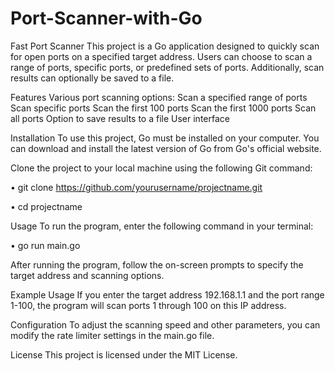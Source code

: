 # Port-Scanner-with-Go
Fast Port Scanner
This project is a Go application designed to quickly scan for open ports on a specified target address. Users can choose to scan a range of ports, specific ports, or predefined sets of ports. Additionally, scan results can optionally be saved to a file.

Features
Various port scanning options:
Scan a specified range of ports
Scan specific ports
Scan the first 100 ports
Scan the first 1000 ports
Scan all ports
Option to save results to a file
User interface 

Installation
To use this project, Go must be installed on your computer. You can download and install the latest version of Go from Go's official website.

Clone the project to your local machine using the following Git command:

•	git clone https://github.com/yourusername/projectname.git

•	cd projectname

Usage
To run the program, enter the following command in your terminal:

•	go run main.go

After running the program, follow the on-screen prompts to specify the target address and scanning options.





Example Usage
If you enter the target address 192.168.1.1 and the port range 1-100, the program will scan ports 1 through 100 on this IP address.

Configuration
To adjust the scanning speed and other parameters, you can modify the rate limiter settings in the main.go file.

License
This project is licensed under the MIT License.

